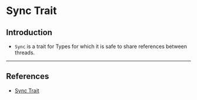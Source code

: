 # Sync Trait

## Introduction

* `Sync` is a trait for Types for which it is safe to share references between threads.

---

## References

* [Sync Trait](https://doc.rust-lang.org/nightly/core/marker/trait.Sync.html)